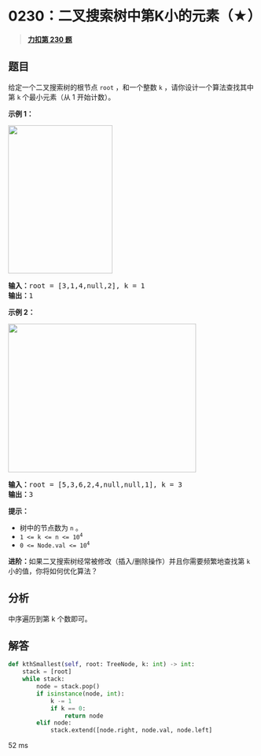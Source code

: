 # 0230：二叉搜索树中第K小的元素（★）


> <u>**[力扣第 230 题](https://leetcode.cn/problems/kth-smallest-element-in-a-bst/)**</u>

## 题目

<p>给定一个二叉搜索树的根节点 <code>root</code> ，和一个整数 <code>k</code> ，请你设计一个算法查找其中第 <code>k</code><strong> </strong>个最小元素（从 1 开始计数）。</p>



<p><strong>示例 1：</strong></p>
<img alt="" src="https://assets.leetcode.com/uploads/2021/01/28/kthtree1.jpg" style="width: 212px; height: 301px;" />
<pre>
<strong>输入：</strong>root = [3,1,4,null,2], k = 1
<strong>输出：</strong>1
</pre>

<p><strong>示例 2：</strong></p>
<img alt="" src="https://assets.leetcode.com/uploads/2021/01/28/kthtree2.jpg" style="width: 382px; height: 302px;" />
<pre>
<strong>输入：</strong>root = [5,3,6,2,4,null,null,1], k = 3
<strong>输出：</strong>3
</pre>





<p><strong>提示：</strong></p>

<ul>
<li>树中的节点数为 <code>n</code> 。</li>
<li><code>1 <= k <= n <= 10<sup>4</sup></code></li>
<li><code>0 <= Node.val <= 10<sup>4</sup></code></li>
</ul>



<p><strong>进阶：</strong>如果二叉搜索树经常被修改（插入/删除操作）并且你需要频繁地查找第 <code>k</code> 小的值，你将如何优化算法？</p>


## 分析

中序遍历到第 k 个数即可。

## 解答

```python
def kthSmallest(self, root: TreeNode, k: int) -> int:
    stack = [root]
    while stack:
        node = stack.pop()
        if isinstance(node, int):
            k -= 1
            if k == 0:
                return node
        elif node:
            stack.extend([node.right, node.val, node.left]
```
52 ms

